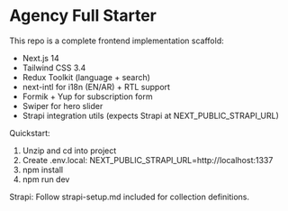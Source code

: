 
Agency Full Starter
===================

This repo is a complete frontend implementation scaffold:
- Next.js 14
- Tailwind CSS 3.4
- Redux Toolkit (language + search)
- next-intl for i18n (EN/AR) + RTL support
- Formik + Yup for subscription form
- Swiper for hero slider
- Strapi integration utils (expects Strapi at NEXT_PUBLIC_STRAPI_URL)

Quickstart:
1. Unzip and cd into project
2. Create .env.local:
   NEXT_PUBLIC_STRAPI_URL=http://localhost:1337
3. npm install
4. npm run dev

Strapi:
Follow strapi-setup.md included for collection definitions.
